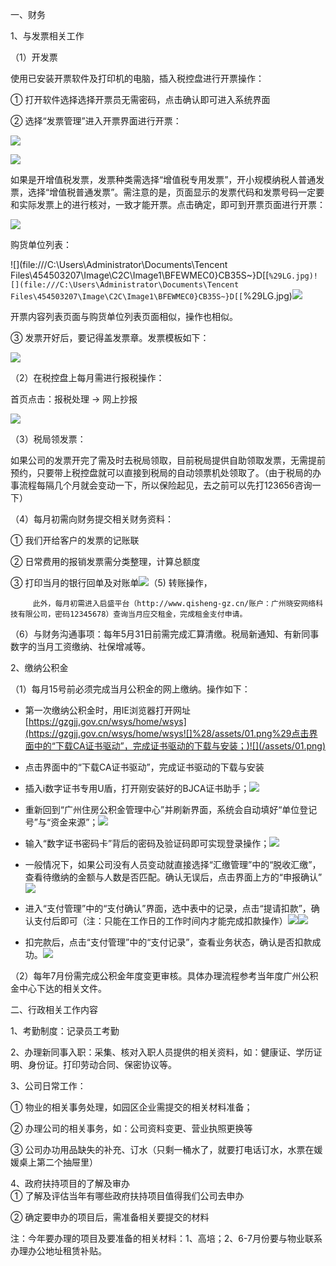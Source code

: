 一、财务

1、与发票相关工作

（1）开发票

使用已安装开票软件及打印机的电脑，插入税控盘进行开票操作：

① 打开软件选择选择开票员无需密码，点击确认即可进入系统界面

② 选择“发票管理”进入开票界面进行开票：

![](/assets/开票1.png)

![](/assets/开票3.png)

如果是开增值税发票，发票种类需选择“增值税专用发票”，开小规模纳税人普通发票，选择“增值税普通发票”。需注意的是，页面显示的发票代码和发票号码一定要和实际发票上的进行核对，一致才能开票。点击确定，即可到开票页面进行开票：

![](/assets/开票4.png)

购货单位列表：

![](file:///C:\Users\Administrator\Documents\Tencent Files\454503207\Image\C2C\Image1\BFEWMEC0}CB35S~}D[[`%29LG.jpg)![](file:///C:\Users\Administrator\Documents\Tencent Files\454503207\Image\C2C\Image1\BFEWMEC0}CB35S~}D[[`%29LG.jpg)![](/assets/开票5.png)

开票内容列表页面与购货单位列表页面相似，操作也相似。

③ 发票开好后，要记得盖发票章。发票模板如下：

![](/assets/开票7.png)

（2）在税控盘上每月需进行报税操作：

首页点击：报税处理 → 网上抄报

![](/assets/开票6.png)

（3）税局领发票：

如果公司的发票开完了需及时去税局领取，目前税局提供自助领取发票，无需提前预约，只要带上税控盘就可以直接到税局的自动领票机处领取了。（由于税局的办事流程每隔几个月就会变动一下，所以保险起见，去之前可以先打123656咨询一下）

（4）每月初需向财务提交相关财务资料：

① 我们开给客户的发票的记账联

② 日常费用的报销发票需分类整理，计算总额度

③ 打印当月的银行回单及对账单![](/assets/开票8.png)（5\) 转账操作，

```
     此外，每月初需进入启盛平台（http://www.qisheng-gz.cn/账户：广州晓安网络科技有限公司，密码12345678）查询当月应交租金，完成租金支付申请。
```

（6）与财务沟通事项：每年5月31日前需完成汇算清缴。税局新通知、有新同事数字的当月工资缴纳、社保增减等。

2、缴纳公积金

（1）每月15号前必须完成当月公积金的网上缴纳。操作如下：

* 第一次缴纳公积金时，用IE浏览器打开网址
   [https://gzgjj.gov.cn/wsys/home/wsys](https://gzgjj.gov.cn/wsys/home/wsys![]%28/assets/01.png%29点击界面中的“下载CA证书驱动”，完成证书驱动的下载与安装；)![](/assets/01.png)

* 点击界面中的“下载CA证书驱动”，完成证书驱动的下载与安装
* 插入i数字证书专用U盾，打开刚安装好的BJCA证书助手；![](/assets/02.png)
* 重新回到“广州住房公积金管理中心”并刷新界面，系统会自动填好“单位登记号”与“资金来源”；![](/assets/03.png)
* 输入“数字证书密码卡”背后的密码及验证码即可实现登录操作；![](/assets/04.png)
* 一般情况下，如果公司没有人员变动就直接选择“汇缴管理”中的“脱收汇缴”，查看待缴纳的金额与人数是否匹配。确认无误后，点击界面上方的“申报确认”![](/assets/05.png)
* 进入“支付管理”中的“支付确认”界面，选中表中的记录，点击“提请扣款”，确认支付后即可（注：只能在工作日的工作时间内才能完成扣款操作）![](/assets/06.png)![](/assets/07.png)
* 扣完款后，点击“支付管理”中的“支付记录”，查看业务状态，确认是否扣款成功。![](/assets/08.png)

（2）每年7月份需完成公积金年度变更审核。具体办理流程参考当年度广州公积金中心下达的相关文件。

二、行政相关工作内容

1、考勤制度：记录员工考勤

2、办理新同事入职：采集、核对入职人员提供的相关资料，如：健康证、学历证明、身份证。打印劳动合同、保密协议等。

3、公司日常工作：

① 物业的相关事务处理，如园区企业需提交的相关材料准备；

② 办理公司的相关事务，如：公司资料变更、营业执照更换等

③ 公司办功用品缺失的补充、订水（只剩一桶水了，就要打电话订水，水票在媛媛桌上第二个抽屉里）

4、政府扶持项目的了解及审办  
① 了解及评估当年有哪些政府扶持项目值得我们公司去申办

② 确定要申办的项目后，需准备相关要提交的材料

注：今年要办理的项目及要准备的相关材料：1、高培；2、6-7月份要与物业联系办理办公地址租赁补贴。

